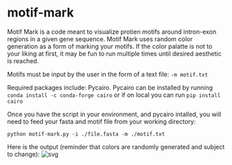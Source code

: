 # motif-mark

Motif Mark is a code meant to visualize protien motifs around intron-exon regions in a given gene sequence. Motif Mark uses random color generation as a form of marking your motifs. If the color palatte is not to your liking at first, it may be fun to run multiple times until desired aesthetic is reached. 

Motifs must be input by the user in the form of a text file: ```-m motif.txt```


Required packages include: Pycairo.
Pycairo can be installed by running ```conda install -c conda-forge cairo``` or if on local you can run ```pip install cairo```


Once you have the script in your environment, and pycairo intalled, you will need to feed your fasta and motif file from your working directory:

```python motif-mark.py -i ./file.fasta -m ./motif.txt```

Here is the output (reminder that colors are randomly generated and subject to change): 
![svg](motif_plot.svg)




